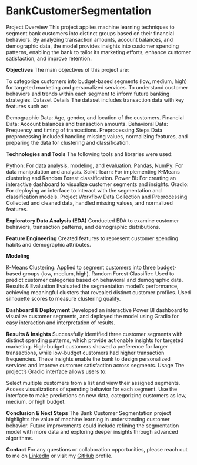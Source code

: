 # BankCustomerSegmentation
Project Overview
This project applies machine learning techniques to segment bank customers into distinct groups based on their financial behaviors. By analyzing transaction amounts, account balances, and demographic data, the model provides insights into customer spending patterns, enabling the bank to tailor its marketing efforts, enhance customer satisfaction, and improve retention.

**Objectives**
The main objectives of this project are:

To categorize customers into budget-based segments (low, medium, high) for targeted marketing and personalized services.
To understand customer behaviors and trends within each segment to inform future banking strategies.
Dataset Details
The dataset includes transaction data with key features such as:

Demographic Data: Age, gender, and location of the customers.
Financial Data: Account balances and transaction amounts.
Behavioral Data: Frequency and timing of transactions.
Preprocessing Steps
Data preprocessing included handling missing values, normalizing features, and preparing the data for clustering and classification.

**Technologies and Tools**
The following tools and libraries were used:

Python: For data analysis, modeling, and evaluation.
Pandas, NumPy: For data manipulation and analysis.
Scikit-learn: For implementing K-Means clustering and Random Forest classification.
Power BI: For creating an interactive dashboard to visualize customer segments and insights.
Gradio: For deploying an interface to interact with the segmentation and classification models.
Project Workflow
Data Collection and Preprocessing
Collected and cleaned data, handled missing values, and normalized features.

**Exploratory Data Analysis (EDA)**
Conducted EDA to examine customer behaviors, transaction patterns, and demographic distributions.

**Feature Engineering**
Created features to represent customer spending habits and demographic attributes.

**Modeling**

K-Means Clustering: Applied to segment customers into three budget-based groups (low, medium, high).
Random Forest Classifier: Used to predict customer categories based on behavioral and demographic data.
Results & Evaluation
Evaluated the segmentation model’s performance, achieving meaningful clusters that revealed distinct customer profiles. Used silhouette scores to measure clustering quality.

**Dashboard & Deployment**
Developed an interactive Power BI dashboard to visualize customer segments, and deployed the model using Gradio for easy interaction and interpretation of results.

**Results & Insights**
Successfully identified three customer segments with distinct spending patterns, which provide actionable insights for targeted marketing.
High-budget customers showed a preference for larger transactions, while low-budget customers had higher transaction frequencies.
These insights enable the bank to design personalized services and improve customer satisfaction across segments.
Usage
The project’s Gradio interface allows users to:

Select multiple customers from a list and view their assigned segments.
Access visualizations of spending behavior for each segment.
Use the interface to make predictions on new data, categorizing customers as low, medium, or high budget.


**Conclusion & Next Steps**
The Bank Customer Segmentation project highlights the value of machine learning in understanding customer behavior. Future improvements could include refining the segmentation model with more data and exploring deeper insights through advanced algorithms.

**Contact**
For any questions or collaboration opportunities, please reach out to me on [LinkedIn](https://linkedin.com/in/menna-ahmad-83767b227)
 or visit my [GitHub](https://github.com/MennaAhmad)
 profile.

